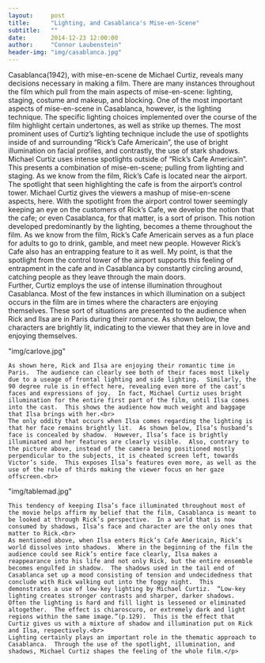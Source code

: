 ```yaml
---
layout:     post
title:      "Lighting, and Casablanca's Mise-en-Scene"
subtitle:   ""
date:       2014-12-23 12:00:00
author:     "Connor Laubenstein"
header-img: "img/casablanca.jpg"
---
```


<p>Casablanca(1942), with mise-en-scene de Michael Curtiz, reveals many decisions necessary in making a film.  There are many instances throughout the film which pull from the main aspects of mise-en-scene: lighting, staging, costume and makeup, and blocking.  One of the most important aspects of mise-en-scene in Casablanca, however, is the lighting technique.  The specific lighting choices implemented over the course of the film highlight certain undertones, as well as strike up themes.  The most prominent uses of Curtiz’s lighting technique include the use of spotlights inside of and surrounding “Rick’s Cafe Americain”, the use of bright illumination on facial profiles, and contrastly, the use of stark shadows.<br>  
Michael Curtiz uses intense spotlights outside of “Rick’s Cafe Americain”.  This presents a combination of mise-en-scene; pulling from lighting and staging.  As we know from the film, Rick’s Cafe is located near the airport.  The spotlight that seen highlighting the cafe is from the airport’s control tower.  Michael Curtiz gives the viewers a mashup of mise-en-scene aspects, here.  With the spotlight from the airport control tower seemingly keeping an eye on the customers of Rick’s Cafe, we develop the notion that the cafe; or even Casablanca, for that matter, is a sort of prison.  This notion developed predominantly by the lighting, becomes a theme throughout the film.  As we know from the film, Rick’s Cafe Americain serves as a fun place for adults to go to drink, gamble, and meet new people.  However Rick’s Cafe also has an entrapping feature to it as well.  My point, is that the spotlight from the control tower of the airport supports this feeling of entrapment in the cafe and in Casablanca by constantly circling around, catching people as they leave through the main doors.<br>
	Further, Curtiz employs the use of intense illumination throughout Casablanca.  Most of the few instances in which illumination on a subject occurs in the film are in times where the characters are enjoying themselves.  These sort of situations are presented to the audience when Rick and Ilsa are in Paris during their romance.  As shown below, the characters are brightly lit, indicating to the viewer that they are in love and enjoying themselves.<br>
	

"img/carlove.jpg"<br>
	

	As shown here, Rick and Ilsa are enjoying their romantic time in Paris.  The audience can clearly see both of their faces most likely due to a useage of frontal lighting and side lighting.  Similarly, the 90 degree rule is in effect here, revealing even more of the cast’s faces and expressions of joy.  In fact, Michael Curtiz uses bright illumination for the entire first part of the film, until Ilsa comes into the cast.  This shows the audience how much weight and baggage that Ilsa brings with her.<br>
	The only oddity that occurs when Ilsa comes regarding the lighting is that her face remains brightly lit.  As shown below, Ilsa’s husband’s face is concealed by shadow.  However, Ilsa’s face is brightly illuminated and her features are clearly visible.  Also, contrary to the picture above, instead of the camera being positioned mostly perpendicular to the subjects, it is cheated screen left, towards Victor’s side.  This exposes Ilsa’s features even more, as well as the use of the rule of thirds making the viewer focus on her gaze offscreen.<br>  

"img/tablemad.jpg"<br>

	This tendency of keeping Ilsa’s face illuminated throughout most of the movie helps affirm my belief that the film, Casablanca is meant to be looked at through Rick’s perspective.  In a world that is now consumed by shadows, Ilsa’s face and character are the only ones that matter to Rick.<br>  
	As mentioned above, when Ilsa enters Rick’s Cafe Americain, Rick’s world dissolves into shadows.  Where in the beginning of the film the audience could see Rick’s entire face clearly, Ilsa makes a reappearance into his life and not only Rick, but the entire ensemble becomes engulfed in shadow.  The shadows used in the tail end of Casablanca set up a mood consisting of tension and undecidedness that conclude with Rick walking out into the foggy night.  This demonstrates a use of low-key lighting by Michael Curtiz.  “Low-key lighting creates stronger contrasts and sharper, darker shadows.  Often the lighting is hard and fill light is lessened or eliminated altogether.  The effect is chiaroscuro, or extremely dark and light regions within the same image.”(p.129).  This is the effect that Curtiz gives us with a mixture of shadow and illumination put on Rick and Ilsa, respectively.<br>
	Lighting certainly plays an important role in the thematic approach to Casablanca.  Through the use of the spotlight, illumination, and shadows, Michael Curtiz shapes the feeling of the whole film.</p>